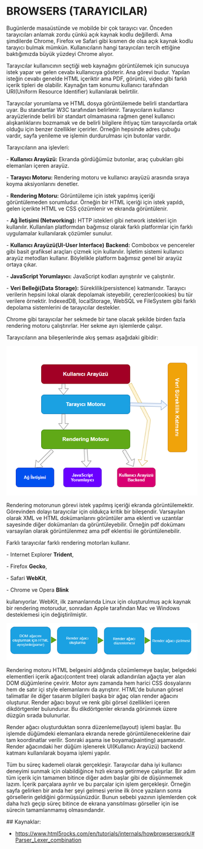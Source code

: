 # BROWSERS (TARAYICILAR)

Bugünlerde masaüstünde ve mobilde bir çok tarayıcı var. Önceden tarayıcıları anlamak zordu çünkü açık kaynak kodlu değillerdi. Ama şimdilerde Chrome, Firefox ve Safari gibi kısmen de olsa açık kaynak kodlu tarayıcı bulmak mümkün. Kullanıcıların hangi tarayıcıları tercih ettiğine baktığımızda büyük yüzdeyi Chrome alıyor. 

Tarayıcılar kullanıcının seçtiği web kaynağını görüntülemek için sunucuya istek yapar ve gelen cevabı kullanıcıya gösterir. Ana görevi budur. Yapılan isteğin cevabı genelde HTML içeriktir ama PDF, görüntü, video gibi farklı içerik tipleri de olabilir. Kaynağın tam konumu kullanıcı tarafından URI(Uniform Resource Identifier) kullanılarak belirtilir. 

Tarayıcılar yorumlama ve HTML dosya görüntülemede belirli standartlara uyar. Bu standartlar W3C tarafından belirlenir. Tarayıcıların kullanıcı arayüzlerinde belirli bir standart olmamasına rağmen genel kullanıcı alışkanlıklarını bozmamak ve de belirli bilgilere ihtiyaç tüm tarayıcılarda ortak olduğu için benzer özellikler içerirler. Örneğin hepsinde adres çubuğu vardır, sayfa yenileme ve işlemin durdurulması için butonlar vardır.

Tarayıcıların ana işlevleri:

\- **Kullanıcı Arayüzü:** Ekranda gördüğümüz butonlar, araç çubukları gibi elemanları içeren arayüz.

\- **Tarayıcı Motoru:** Rendering motoru ve kullanıcı arayüzü arasında sıraya koyma aksiyonlarını denetler.

\- **Rendering Motoru:** Görüntüleme için istek yapılmış içeriği görüntülemeden sorumludur. Örneğin bir HTML içeriği için istek yapıldı, gelen içerikte HTML ve CSS çözümlenir ve ekranda görüntülenir.

\- **Ağ İletişimi  (Networking):** HTTP istekleri gibi network istekleri için kullanılır. Kullanılan platformdan bağımsız olarak farklı platformlar için farklı uygulamalar kullanılarak çözümler sunulur.

\- **Kullanıcı Arayüzü(UI-User Interface)** **Backend:** Combobox ve pencereler gibi basit grafiksel araçları çizmek için kullanılır.  İşletim sistemi kullanıcı arayüz metodları kullanır. Böylelikle platform bağımsız genel bir arayüz ortaya çıkar.

\- **JavaScript Yorumlayıcı:** JavaScript kodları ayrıştırılır ve çalıştırılır.

\- **Veri Belleği(Data Storage):** Süreklilik(persistence) katmanıdır. Tarayıcı verilerin hepsini lokal olarak depolamak isteyebilir, çerezler(cookies) bu tür verilere örnektir. IndexedDB, localStorage, WebSQL ve FileSystem gibi farklı depolama sistemlerini de tarayıcılar destekler.

Chrome gibi tarayıcılar her sekmede bir tane olacak şekilde birden fazla rendering motoru çalıştırırlar. Her sekme ayrı işlemlerde çalışır.

Tarayıcıların ana bileşenlerinde akış şeması aşağıdaki gibidir:

![tarayici_bilesenler](figures/tarayici_bilesenler.PNG)

Rendering motorunun görevi istek yapılmış içeriği ekranda görüntülemektir. Görevinden dolayı tarayıcılar için oldukça kritik bir bileşendir. Varsayılan olarak XML ve HTML dokümanlarını görüntüler ama eklenti ve uzantılar sayesinde diğer dokümanları da görüntüleyebilir. Örneğin pdf dokümanı varsayılan olarak görüntülenmez ama pdf eklentisi ile görüntülenebilir. 

Farklı tarayıcılar farklı rendering motorları kullanır. 

\- Internet Explorer **Trident**,

\- Firefox **Gecko**,

\- Safari **WebKit**,

\- Chrome ve Opera **Blink**

kullanıyorlar. WebKit, ilk zamanlarında Linux için oluşturulmuş açık kaynak bir rendering motorudur, sonradan Apple tarafından Mac ve Windows desteklemesi için değiştirilmiştir.

![render_motoru_akis](figures/render_motoru_akis.PNG)

Rendering motoru HTML belgesini aldığında çözümlemeye başlar, belgedeki elementleri içerik ağacı(content tree) olarak adlandırılan ağaçta yer alan DOM  düğümlerine çevirir. Motor aynı zamanda hem harici CSS dosyalarını hem de satır içi style elemanlarını da ayrıştırır. HTML'de bulunan görsel talimatlar ile diğer tasarım bilgileri başka bir ağaç olan render ağacını oluşturur. Render ağacı boyut ve renk gibi görsel özellikleri içeren dikdörtgenler bulundurur. Bu dikdörtgenler ekranda görünmek üzere düzgün sırada bulunurlar.

Render ağacı oluşturduktan sonra düzenleme(layout) işlemi başlar. Bu işlemde düğümdeki elemanlara ekranda nerede görüntüleneceklerine dair tam koordinatlar verilir. Sonraki aşama ise boyama(painting) aşamasıdır. Render ağacındaki her düğüm işlenerek UI(Kullanıcı Arayüzü) backend katmanı kullanılarak boyama işlemi yapılır.

Tüm bu süreç kademeli olarak gerçekleşir. Tarayıcılar daha iyi kullanıcı deneyimi sunmak için olabildiğince hızlı ekrana getirmeye çalışırlar. Bir adım tüm içerik için tamamen bitince diğer adım başlar gibi de düşünmemek lazım. İçerik parçalara ayrılır ve bu parçalar için işlem gerçekleşir. Örneğin sayfa gelirken bir anda her şeyi gelmesi yerine ilk önce yazıların sonra görsellerin geldiğini görmüşsünüzdür. Bunun sebebi yazının işlemlerden çok daha hızlı geçip süreç bitince de ekrana yansıtılması görseller için ise sürecin tamamlanmamış olmasındandır. 



## Kaynaklar:
* https://www.html5rocks.com/en/tutorials/internals/howbrowserswork/#Parser_Lexer_combination

